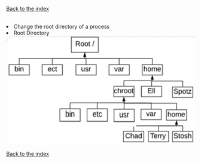 [Back to the index](../main.md)

<br>
<li><span>Change the root directory of a process</span><span></span></li>
<li><span> Root Directory </span><span></span></li>
<img src="./../images/020101.png">
<br>

[Back to the index](../main.md)